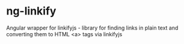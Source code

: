 # ng-linkify
Angular wrapper for linkifyjs -  library for finding links in plain text and converting them to HTML &lt;a> tags via linkifyjs
